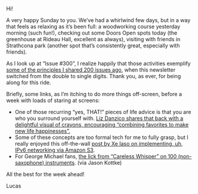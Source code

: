 Hi!

A very happy Sunday to you. We’ve had a whirlwind few days, but in a way that feels as relaxing as it’s been full: a woodworking course yesterday morning (such fun!), checking out some Doors Open spots today (the greenhouse at Rideau Hall, excellent as always), visiting with friends in Strathcona park (another spot that’s consistently great, especially with friends).

As I look up at “Issue #300”, I realize happily that those activities exemplify [some of the principles I shared 200 issues ago](https://lucascherkewski.com/hit-and-miss/100-living-principles/), when this newsletter switched from the double to single digits. Thank you, as ever, for being along for this ride.

Briefly, some links, as I’m itching to do more things off-screen, before a week with loads of staring at screens:

- One of those recurring “yes, THAT!” pieces of life advice is that you are who you surround yourself with. [Liz Danzico shares that back with a delightful visual of crayons, encouraging “combining favorites to make new life happinesses”.](https://bobulate.com/2023/06/crayon-collisions/)
- Some of these concepts are too formal tech for me to fully grasp, but I really enjoyed this off-the-wall [post by Xe Iaso on implementing, uh, IPv6 networking via Amazon S3](https://xeiaso.net/blog/anything-message-queue).
- For George Michael fans, [the lick from “Careless Whisper” on 100 (non-saxophone) instruments](https://www.youtube.com/watch?app=desktop&v=ZgM3p_Scnh0). (via Jason Kottke)

All the best for the week ahead!

Lucas